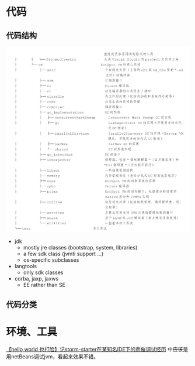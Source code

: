 

# 代码



## 代码结构



![](pics/source_code_structure.jpg)



* jdk
  * mostly jre classes (bootstrap, system, libraries)
  * a few sdk class (jvmti support ...)
  * os-specific subclasses
* langtools
  * only sdk classes
* corba, jaxp, jaxws
  * EE rather than SE





## 代码分类











# 环境、工具



[【hello,world 也打脸】记storm-starter在某知名IDE下的悲催调试经历](http://www.cnblogs.com/foreach-break/p/dig_NoClassDefFound_Exception_inside_JVM.html) 中<del>应该</del>是用netBeans调试jvm，看起来效果不错。











